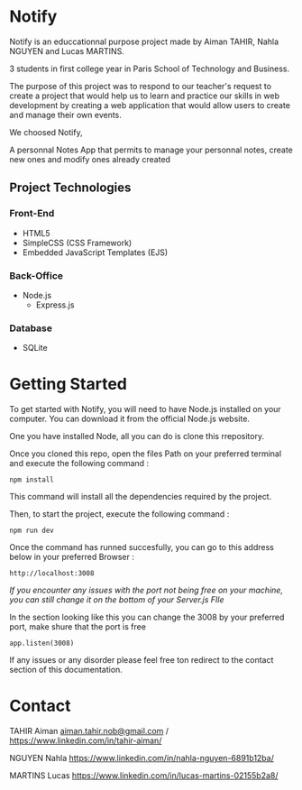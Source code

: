 # Notify

Notify is an educcationnal purpose project made by Aiman TAHIR, Nahla NGUYEN and Lucas MARTINS. 

3 students in first college year in Paris School of Technology and Business.

The purpose of this project was to respond to our teacher's request to create a project that would help us to learn and practice our skills in web development by creating a web application that would allow users to create and manage their own events.

We choosed Notify, 

A personnal Notes App that permits to manage your personnal notes, create new ones and modify ones already created

## Project Technologies

### Front-End
- HTML5
- SimpleCSS (CSS Framework)
- Embedded JavaScript Templates (EJS)

### Back-Office
- Node.js
    - Express.js


### Database

- SQLite

# Getting Started

To get started with Notify, you will need to have Node.js installed on your computer. You can download it from the official Node.js website.

One you have installed Node, all you can do is clone this rrepository.

Once you cloned this repo, open the files Path on your preferred terminal and execute the following command : 

````
npm install
`````
This command will install all the dependencies required by the project.

Then, to start the project, execute the following command : 
````
npm run dev
````
Once the command has runned succesfully, you can go to this address below in your preferred Browser : 

````
http://localhost:3008
````
_If you encounter any issues with the port not being free on your machine, you can still change it on the bottom of your *Server.js* FIle_

In the section looking like this you can change the 3008 by your preferred port, make shure that the port is free
````
app.listen(3008)
````

If any issues or any disorder please feel free ton redirect to the contact section of this documentation.

# Contact
TAHIR Aiman
aiman.tahir.nob@gmail.com /
https://www.linkedin.com/in/tahir-aiman/

NGUYEN Nahla
https://www.linkedin.com/in/nahla-nguyen-6891b12ba/

MARTINS Lucas
https://www.linkedin.com/in/lucas-martins-02155b2a8/
